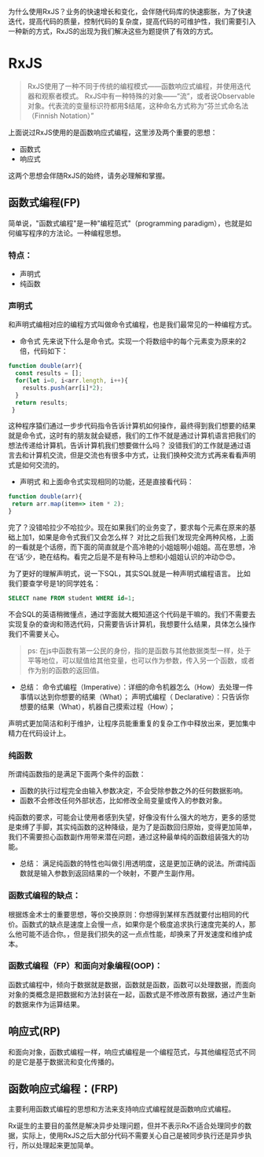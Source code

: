 
为什么使用RxJS？业务的快速增长和变化，会伴随代码库的快速膨胀，为了快速迭代，提高代码的质量，控制代码的复杂度，提高代码的可维护性，我们需要引入一种新的方式，RxJS的出现为我们解决这些为题提供了有效的方式。

# RxJS

> RxJS使用了一种不同于传统的编程模式——函数响应式编程，并使用迭代器和观察者模式。
RxJS中有一种特殊的对象——“流”，或者说Observable对象。代表流的变量标识符都用$结尾，这种命名方式称为“芬兰式命名法（Finnish Notation）”

上面说过RxJS使用的是函数响应式编程，这里涉及两个重要的思想：
* 函数式
* 响应式

这两个思想会伴随RxJS的始终，请务必理解和掌握。


## 函数式编程(FP)

简单说，"函数式编程"是一种"编程范式"（programming paradigm），也就是如何编写程序的方法论。一种编程思想。

### 特点：
* 声明式
* 纯函数

### 声明式
和声明式编相对应的编程方式叫做命令式编程，也是我们最常见的一种编程方式。

* 命令式
先来说下什么是命令式。实现一个将数组中的每个元素变为原来的2倍，代码如下：

``` js
function double(arr){
  const results = [];
  for(let i=0, i<arr.length, i++){
    results.push(arr[i]*2);
  }
  return results;
 }
 ```
 这种程序猿们通过一步步代码指令告诉计算机如何操作，最终得到我们想要的结果就是命令式，这时有的朋友就会疑惑，我们的工作不就是通过计算机语言把我们的想法传递给计算机，告诉计算机我们想要做什么吗？
 没错我们的工作就是通过语言去和计算机交流，但是交流也有很多中方式，让我们换种交流方式再来看看声明式是如何交流的。
 
 * 声明式
 和上面命令式实现相同的功能，还是直接看代码：
 
 ``` js
 function double(arr){
  return arr.map(item=> item * 2);
 }
 ```
完了？没错哈拉少不哈拉少。现在如果我们的业务变了，要求每个元素在原来的基础上加1，如果是命令式我们又会怎么样？
对比之后我们发现完全两种风格，上面的一看就是个话痨，而下面的简直就是个高冷艳的小姐姐啊小姐姐。高在思想，冷在‘话’少，艳在结构。看完之后是不是有种马上想和小姐姐认识的冲动😍😍。

为了更好的理解声明式，说一下SQL，其实SQL就是一种声明式编程语言。
比如我们要查学号是1的同学姓名：

``` sql
SELECT name FROM student WHERE id=1;
```

不会SQL的英语稍微懂点，通过字面就大概知道这个代码是干嘛的。我们不需要去实现复杂的查询和筛选代码，只需要告诉计算机，我想要什么结果，具体怎么操作我们不需要关心。

> ps:
在js中函数有第一公民的身份，指的是函数与其他数据类型一样，处于平等地位，可以赋值给其他变量，也可以作为参数，传入另一个函数，或者作为别的函数的返回值。

* 总结：
命令式编程（Imperative）：详细的命令机器怎么（How）去处理一件事情以达到你想要的结果（What）；
声明式编程（ Declarative）：只告诉你想要的结果（What），机器自己摸索过程（How）；

声明式更加简洁和利于维护，让程序员能重重复的复杂工作中释放出来，更加集中精力在代码设计上。

### 纯函数

所谓纯函数指的是满足下面两个条件的函数：
* 函数的执行过程完全由输入参数决定，不会受除参数之外的任何数据影响。
* 函数不会修改任何外部状态，比如修改全局变量或传入的参数对象。

纯函数的要求，可能会让使用者感到失望，好像没有什么强大的地方，更多的感觉是束缚了手脚，其实纯函数的这种降级，是为了是函数回归原始，变得更加简单，我们不需要担心函数副作用带来潜在问题，通过这种最单纯的函数组装强大的功能。

* 总结：
满足纯函数的特性也叫做引用透明度，这是更加正确的说法。所谓纯函数就是输入参数到返回结果的一个映射，不要产生副作用。

### 函数式编程的缺点：
根据炼金术士的重要思想，等价交换原则：你想得到某样东西就要付出相同的代价。函数式的缺点是速度上会慢一点，如果你是个极度追求执行速度完美的人，那么他可能不适合你。，但是我们损失的这一点点性能，却换来了开发速度和维护成本。

### 函数式编程（FP）和面向对象编程(OOP)：
函数式编程中，倾向于数据就是数据，函数就是函数，函数可以处理数据，而面向对象的类概念是把数据和方法封装在一起，函数式是不修改原有数据，通过产生新的数据来作为运算结果。

## 响应式(RP)
和面向对象，函数式编程一样，响应式编程是一个编程范式，与其他编程范式不同的是它是基于数据流和变化传播的。

## 函数响应式编程：(FRP)
主要利用函数式编程的思想和方法来支持响应式编程就是函数响应式编程。

Rx诞生的主要目的虽然是解决异步处理问题，但并不表示Rx不适合处理同步的数据，实际上，使用RxJS之后大部分代码不需要关心自己是被同步执行还是异步执行，所以处理起来更加简单。





 
